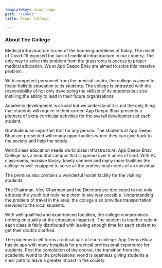 ```yaml
---
templateKey: about-page
path: "/about"
title: About College

---
```

### About The College

Medical infrastructure is one of the booming problems of today. The onset of Covid-19 exposed the lack of medical infrastructure in our country. The only way to solve this problem from the grassroots is access to proper medical education. We at App Deepo Bhav are aimed to solve this massive problem. 

With competent personnel from the medical sector, the college is aimed to foster holistic education to its students. The college is entrusted with the responsibility of not only developing the skillset of its students but also instilling the ability to lead in their future organisations. 

Academic development is crucial but we understand it is not the only thing that students will require in their career. App Deepo Bhav presents a plethora of extra curricular activities for the overall development of each student. 

Gratitude is an important trait for any person. The students at App Deepo Bhav are presented with many opportunities where they can give back to the society and help the needy. 

World class education needs world class infrastructure. App Deepo Bhav College has a beautiful campus that is spread over 5 acres of land. With AC classrooms, massive library, lovely canteen and many more facilities the college is well equipped to serve all the professional needs of an individual. 

The premise also contains a wonderful hostel facility for the visiting students. 

The Chairman, Vice Chairman and the Directors are dedicated to not only educate the youth but truly help them in any way possible. Understanding the problem of travel in the area, the college also provides transportation services to the local students. 

With well qualified and experienced faculties, the college compromises nothing on quality of the education imparted. The student to teacher ratio in each class is fairly distributed with leaving enough time for each student to get their doubts clarified. 

The placement cell forms a critical part of each college. App Deepo Bhav has tie ups with many hospitals for practical professional experience for students. Post the completion of the course, the transition from the academic world to the professional world is seamless giving students a clear path to leave a greater impact in the society.